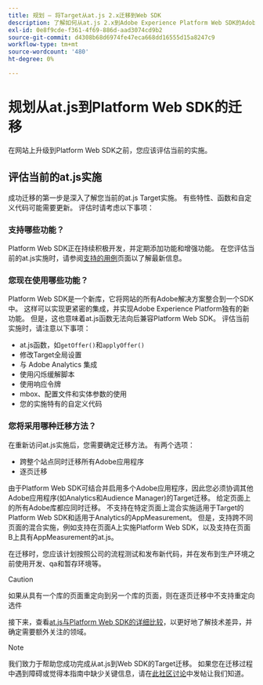 ```yaml
---
title: 规划 — 将Target从at.js 2.x迁移到Web SDK
description: 了解如何从at.js 2.x到Adobe Experience Platform Web SDK的Adobe Target实施规划。
exl-id: 0e8f9cde-f361-4f69-886d-aad3074cd9b2
source-git-commit: d4308b68d6974fe47eca668dd16555d15a8247c9
workflow-type: tm+mt
source-wordcount: '480'
ht-degree: 0%

---
```


# 规划从at.js到Platform Web SDK的迁移

在网站上升级到Platform Web SDK之前，您应该评估当前的实施。

## 评估当前的at.js实施

成功迁移的第一步是深入了解您当前的at.js Target实施。 有些特性、函数和自定义代码可能需要更新。 评估时请考虑以下事项：

### 支持哪些功能？

Platform Web SDK正在持续积极开发，并定期添加功能和增强功能。 在您评估当前的at.js实施时，请参阅[支持的用例](https://github.com/orgs/adobe/projects/18/views/1)页面以了解最新信息。

### 您现在使用哪些功能？

Platform Web SDK是一个新库，它将网站的所有Adobe解决方案整合到一个SDK中。 这样可以实现更紧密的集成，并实现Adobe Experience Platform独有的新功能。 但是，这也意味着at.js函数无法向后兼容Platform Web SDK。 评估当前实施时，请注意以下事项：

- at.js函数，如`getOffer()`和`applyOffer()`
- 修改Target全局设置
- 与 Adobe Analytics 集成
- 使用闪烁缓解脚本
- 使用响应令牌
- mbox、配置文件和实体参数的使用
- 您的实施特有的自定义代码

### 您将采用哪种迁移方法？

在重新访问at.js实施后，您需要确定迁移方法。 有两个选项：

- 跨整个站点同时迁移所有Adobe应用程序
- 逐页迁移

由于Platform Web SDK可结合并启用多个Adobe应用程序，因此您必须协调其他Adobe应用程序(如Analytics和Audience Manager)的Target迁移。 给定页面上的所有Adobe库都应同时迁移。 不支持在特定页面上混合实施适用于Target的Platform Web SDK和适用于Analytics的AppMeasurement。 但是，支持跨不同页面的混合实施，例如支持在页面A上实施Platform Web SDK，以及支持在页面B上具有AppMeasurement的at.js。

在迁移时，您应该计划按照公司的流程测试和发布新代码，并在发布到生产环境之前使用开发、qa和暂存环境等。

>[!CAUTION]
>
>如果从具有一个库的页面重定向到另一个库的页面，则在逐页迁移中不支持重定向选件


接下来，查看[at.js与Platform Web SDK的详细比较](detailed-comparison.md)，以更好地了解技术差异，并确定需要额外关注的领域。

>[!NOTE]
>
>我们致力于帮助您成功完成从at.js到Web SDK的Target迁移。 如果您在迁移过程中遇到障碍或觉得本指南中缺少关键信息，请在[此社区讨论](https://experienceleaguecommunities.adobe.com/t5/adobe-experience-platform-data/tutorial-discussion-migrate-target-from-at-js-to-web-sdk/m-p/575587#M463)中发帖让我们知道。

